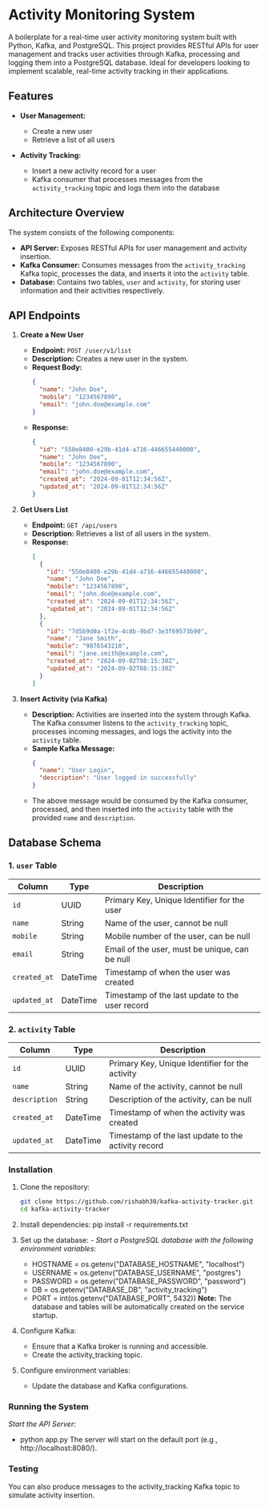 # Activity Monitoring System

A boilerplate for a real-time user activity monitoring system built with Python, Kafka, and PostgreSQL. This project provides RESTful APIs for user management and tracks user activities through Kafka, processing and logging them into a PostgreSQL database. Ideal for developers looking to implement scalable, real-time activity tracking in their applications.

## Features

- **User Management:**
  - Create a new user
  - Retrieve a list of all users

- **Activity Tracking:**
  - Insert a new activity record for a user
  - Kafka consumer that processes messages from the `activity_tracking` topic and logs them into the database

## Architecture Overview

The system consists of the following components:

- **API Server:** Exposes RESTful APIs for user management and activity insertion.
- **Kafka Consumer:** Consumes messages from the `activity_tracking` Kafka topic, processes the data, and inserts it into the `activity` table.
- **Database:** Contains two tables, `user` and `activity`, for storing user information and their activities respectively.

## API Endpoints

1. **Create a New User**
   - **Endpoint:** `POST /user/v1/list`
   - **Description:** Creates a new user in the system.
   - **Request Body:**
     ```json
     {
       "name": "John Doe",
       "mobile": "1234567890",
       "email": "john.doe@example.com"
     }
     ```
   - **Response:**
     ```json
     {
       "id": "550e8400-e29b-41d4-a716-446655440000",
       "name": "John Doe",
       "mobile": "1234567890",
       "email": "john.doe@example.com",
       "created_at": "2024-09-01T12:34:56Z",
       "updated_at": "2024-09-01T12:34:56Z"
     }
     ```

2. **Get Users List**
   - **Endpoint:** `GET /api/users`
   - **Description:** Retrieves a list of all users in the system.
   - **Response:**
     ```json
     [
       {
         "id": "550e8400-e29b-41d4-a716-446655440000",
         "name": "John Doe",
         "mobile": "1234567890",
         "email": "john.doe@example.com",
         "created_at": "2024-09-01T12:34:56Z",
         "updated_at": "2024-09-01T12:34:56Z"
       },
       {
         "id": "7d5b9d0a-1f2e-4c8b-9bd7-3e3f69573b90",
         "name": "Jane Smith",
         "mobile": "9876543210",
         "email": "jane.smith@example.com",
         "created_at": "2024-09-02T08:15:30Z",
         "updated_at": "2024-09-02T08:15:30Z"
       }
     ]
     ```

3. **Insert Activity (via Kafka)**
   - **Description:** Activities are inserted into the system through Kafka. The Kafka consumer listens to the `activity_tracking` topic, processes incoming messages, and logs the activity into the `activity` table.
   - **Sample Kafka Message:**
     ```json
     {
       "name": "User Login",
       "description": "User logged in successfully"
     }
     ```
   - The above message would be consumed by the Kafka consumer, processed, and then inserted into the `activity` table with the provided `name` and `description`.
  

## Database Schema

### 1. `user` Table

| Column      | Type      | Description                                |
|-------------|-----------|--------------------------------------------|
| `id`        | UUID      | Primary Key, Unique Identifier for the user |
| `name`      | String    | Name of the user, cannot be null            |
| `mobile`    | String    | Mobile number of the user, can be null      |
| `email`     | String    | Email of the user, must be unique, can be null |
| `created_at`| DateTime  | Timestamp of when the user was created      |
| `updated_at`| DateTime  | Timestamp of the last update to the user record |


### 2. `activity` Table

| Column      | Type      | Description                                |
|-------------|-----------|--------------------------------------------|
| `id`        | UUID      | Primary Key, Unique Identifier for the activity |
| `name`      | String    | Name of the activity, cannot be null        |
| `description`| String   | Description of the activity, can be null    |
| `created_at`| DateTime  | Timestamp of when the activity was created  |
| `updated_at`| DateTime  | Timestamp of the last update to the activity record |


### Installation

1. Clone the repository:
   ```bash
   git clone https://github.com/rishabh30/kafka-activity-tracker.git
   cd kafka-activity-tracker

2. Install dependencies:
   pip install -r requirements.txt

3. Set up the database:
   *- Start a PostgreSQL database with the following environment variables:*
   - HOSTNAME = os.getenv("DATABASE_HOSTNAME", "localhost")
   - USERNAME = os.getenv("DATABASE_USERNAME", "postgres")
   - PASSWORD = os.getenv("DATABASE_PASSWORD", "password")
   - DB = os.getenv("DATABASE_DB", "activity_tracking")
   - PORT = int(os.getenv("DATABASE_PORT", 5432))
**Note:** The database and tables will be automatically created on the service startup.

5. Configure Kafka:
   - Ensure that a Kafka broker is running and accessible.
   - Create the activity_tracking topic.

6. Configure environment variables:
   - Update the database and Kafka configurations.

### Running the System

*Start the API Server:*
- python app.py
The server will start on the default port (e.g., http://localhost:8080/).

### Testing
You can also produce messages to the activity_tracking Kafka topic to simulate activity insertion.
